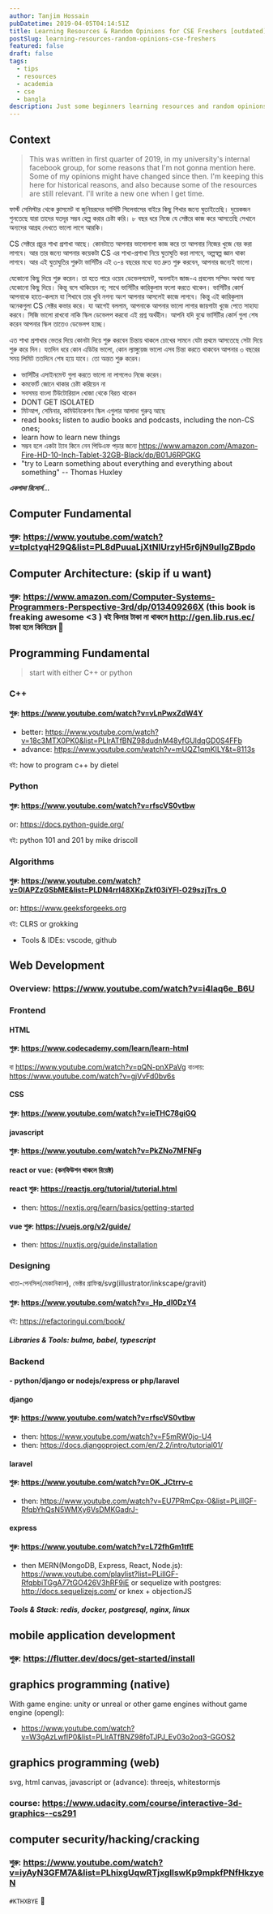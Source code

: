 ```yaml
---
author: Tanjim Hossain
pubDatetime: 2019-04-05T04:14:51Z
title: Learning Resources & Random Opinions for CSE Freshers [outdated]
postSlug: learning-resources-random-opinions-cse-freshers
featured: false
draft: false
tags:
  - tips
  - resources
  - academia
  - cse
  - bangla
description: Just some beginners learning resources and random opinions for CSE freshers.
---
```


## Context

> This was written in first quarter of 2019, in my university's internal facebook group, for some reasons that I'm not gonna mention here.  
Some of my opinions might have changed since then. I'm keeping this here for historical reasons, and also because some of the resources are still relevant. I'll write a new one when I get time.

ফার্স্ট সেমিস্টার থেকে ক্লাসমেট বা জুনিয়রদের ভার্সিটি সিলেবাসের বাইরে কিছু শিখার জন্যে ঘুতাইতেছি। দুয়েকজন শুনতেছে যারা তাদের যতদূর সম্ভব হেল্প করার চেষ্টা করি। ৮ বছর ধরে নিজে যে সেক্টরে কাজ করে আসতেছি সেখানে অন্যদের আগ্রহ দেখতে ভালো লাগে আরকি।

CS সেক্টরে প্রচুর শাখা প্রশাখা আছে। কোনটাতে আপনার ভালোলাগা কাজ করে তা আপনার নিজের খুজে বের করা লাগবে। আর তার জন্যে আপনার কয়েকটা CS এর শাখা-প্রশাখা নিয়ে ঘুতাঘুতি করা লাগবে, অল্পস্বল্প জ্ঞান থাকা লাগবে। আর এই ঘুতাঘুতির শুরুটা ভার্সিটির এই ৩-৪ বছরের মধ্যে যত দ্রুত শুরু করবেন, আপনার জন্যেই ভালো।

যেকোনো কিছু দিয়ে শুরু করেন। তা হতে পারে ওয়েব ডেভেলপমেন্ট, অনলাইন জাজ-এ প্রবলেম সল্ভিং অথবা অন্য যেকোনো কিছু দিয়ে। কিন্তু বসে থাকিয়েন না;
সাথে ভার্সিটির কারিকুলাম ফলো করতে থাকেন। ভার্সিটির কোর্স আপনাকে হাতে-কলমে যা শিখাবে তার খুবি নগন্য অংশ আপনার আসলেই কাজে লাগবে। কিন্তু এই কারিকুলাম অনেকগুলা CS সেক্টর কভার করে। যা আগেই বললাম, আপনাকে আপনার ভালো লাগার জায়গাটা খুজে পেতে সাহায্য করবে। সিজি ভালো রাখবো নাকি স্কিল ডেভেলপ করবো এই প্রশ্ন অর্থহীন। আপনি যদি বুঝে ভার্সিটির কোর্স গুলা শেষ করেন আপনার স্কিল তাতেও ডেভেলপ হচ্ছে।

এত শাখা প্রশাখার ভেতর দিয়ে কোনটা দিয়ে শুরু করবেন চিন্তায় থাকলে চোখের সামনে যেটা প্রথমে আসতেছে সেটা দিয়ে শুরু করে দিন। যতদিন ধরে কোন এডিটর ভালো, কোন ল্যাঙ্গুয়েজ ভালো এসব চিন্তা করতে থাকবেন আপনার ৩ বছরের সময় লিমিট ততদিনে শেষ হয়ে যাবে। তো অন্তত শুরু করেন।

- ভার্সিটির এসাইনমেন্ট গুলা করতে ভালো না লাগলেও নিজে করেন।
- কমফোর্ট জোনে থাকার চেষ্টা করিয়েন না
- সবসময় বাংলা টিউটোরিয়াল খোজা থেকে বিরত থাকেন
- DONT GET ISOLATED
- মিটআপ, সেমিনার, কমিউনিকেশন স্কিল এগুলার আলাদা গুরুত্ব আছে
- read books; listen to audio books and podcasts, including the non-CS ones;
- learn how to learn new things
- সম্ভব হলে একটা ট্যাব কিনে নেন পিডিএফ পড়ার জন্যে <https://www.amazon.com/Amazon-Fire-HD-10-Inch-Tablet-32GB-Black/dp/B01J6RPGKG>
- "try to Learn something about everything and everything about something" -- Thomas Huxley

_**একগাদা রিসোর্স...**_

## Computer Fundamental

### শুরু: <https://www.youtube.com/watch?v=tpIctyqH29Q&list=PL8dPuuaLjXtNlUrzyH5r6jN9ulIgZBpdo>

## Computer Architecture: (skip if u want)

### শুরু: <https://www.amazon.com/Computer-Systems-Programmers-Perspective-3rd/dp/013409266X> (this book is freaking awesome <3 ) বই কিনার টাকা না থাকলে <http://gen.lib.rus.ec/> টাকা হলে কিনিয়েন 🙂

## Programming Fundamental

> start with either C++ or python

### C++

#### শুরু: <https://www.youtube.com/watch?v=vLnPwxZdW4Y>

- better: <https://www.youtube.com/watch?v=18c3MTX0PK0&list=PLlrATfBNZ98dudnM48yfGUldqGD0S4FFb>
- advance: <https://www.youtube.com/watch?v=mUQZ1qmKlLY&t=8113s>

বই: how to program c++ by dietel

### Python

#### শুরু: <https://www.youtube.com/watch?v=rfscVS0vtbw>

or: <https://docs.python-guide.org/>

বই: python 101 and 201 by mike driscoll

### Algorithms

#### শুরু: <https://www.youtube.com/watch?v=0IAPZzGSbME&list=PLDN4rrl48XKpZkf03iYFl-O29szjTrs_O>

or: <https://www.geeksforgeeks.org>

বই: CLRS or grokking

- Tools & IDEs: vscode, github

## Web Development

### Overview: <https://www.youtube.com/watch?v=i4laq6e_B6U>

### Frontend

#### HTML

#### শুরু: <https://www.codecademy.com/learn/learn-html>

বা <https://www.youtube.com/watch?v=pQN-pnXPaVg>
বাংলায়: <https://www.youtube.com/watch?v=gjVvFd0bv6s>

#### CSS

#### শুরু: <https://www.youtube.com/watch?v=ieTHC78giGQ>

#### javascript

#### শুরু: <https://www.youtube.com/watch?v=PkZNo7MFNFg>

#### react or vue: (কনফিউশন থাকলে রিয়েক্ট)

#### react শুরু: <https://reactjs.org/tutorial/tutorial.html>

- then: <https://nextjs.org/learn/basics/getting-started>

#### vue শুরু: <https://vuejs.org/v2/guide/>

- then: <https://nuxtjs.org/guide/installation>

### Designing

খাতা-পেনসিল(মেকানিকাল), ভেক্টর গ্রাফিক্স/svg(illustrator/inkscape/gravit)

#### শুরু: <https://www.youtube.com/watch?v=_Hp_dI0DzY4>

বই: <https://refactoringui.com/book/>

##### Libraries & Tools: bulma, babel, typescript

### Backend

#### - python/django or nodejs/express or php/laravel

#### django

#### শুরু: <https://www.youtube.com/watch?v=rfscVS0vtbw>

- then: <https://www.youtube.com/watch?v=F5mRW0jo-U4>
- then: <https://docs.djangoproject.com/en/2.2/intro/tutorial01/>

#### laravel

#### শুরু: <https://www.youtube.com/watch?v=OK_JCtrrv-c>

- then: <https://www.youtube.com/watch?v=EU7PRmCpx-0&list=PLillGF-RfqbYhQsN5WMXy6VsDMKGadrJ->

#### express

#### শুরু: <https://www.youtube.com/watch?v=L72fhGm1tfE>

- then MERN(MongoDB, Express, React, Node.js): <https://www.youtube.com/playlist?list=PLillGF-RfqbbiTGgA77tGO426V3hRF9iE>
  or sequelize with postgres: <http://docs.sequelizejs.com/>
  or knex + objectionJS

##### Tools & Stack: redis, docker, postgresql, nginx, linux

## mobile application development

### শুরু: <https://flutter.dev/docs/get-started/install>

## graphics programming (native)

With game engine: unity or unreal or other game engines
without game engine (opengl):

- <https://www.youtube.com/watch?v=W3gAzLwfIP0&list=PLlrATfBNZ98foTJPJ_Ev03o2oq3-GGOS2>

## graphics programming (web)

svg, html canvas, javascript
or (advance): threejs, whitestormjs

### course: <https://www.udacity.com/course/interactive-3d-graphics--cs291>

## computer security/hacking/cracking

### শুরু: <https://www.youtube.com/watch?v=iyAyN3GFM7A&list=PLhixgUqwRTjxglIswKp9mpkfPNfHkzyeN>

`#KTHXBYE` 🙂
